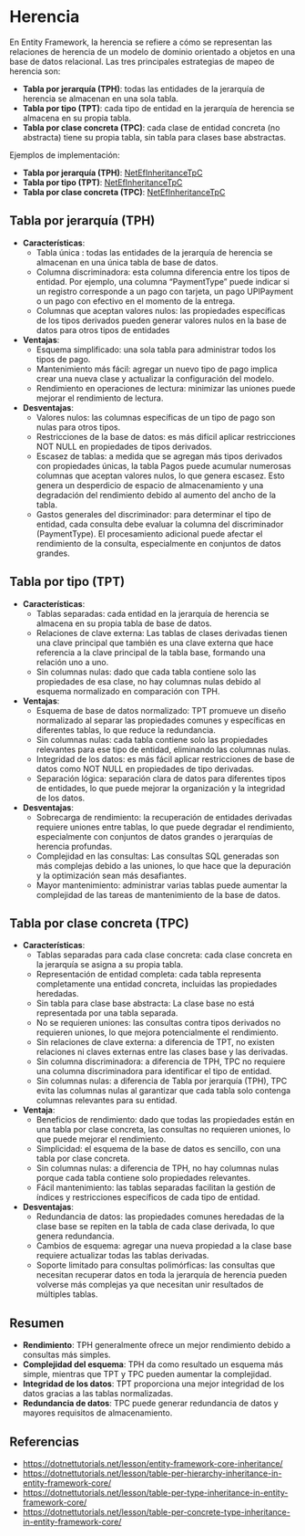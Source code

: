 # Herencia

En Entity Framework, la herencia se refiere a cómo se representan las relaciones de herencia de un modelo de dominio orientado a objetos en una base de datos relacional. Las tres principales estrategias de mapeo de herencia son:

- **Tabla por jerarquía (TPH)**: todas las entidades de la jerarquía de herencia se almacenan en una sola tabla.
- **Tabla por tipo (TPT)**: cada tipo de entidad en la jerarquía de herencia se almacena en su propia tabla.
- **Tabla por clase concreta (TPC)**: cada clase de entidad concreta (no abstracta) tiene su propia tabla, sin tabla para clases base abstractas.

Ejemplos de implementación:

- **Tabla por jerarquía (TPH)**: [NetEfInheritanceTpC](../NetEfInheritanceTpH)
- **Tabla por tipo (TPT)**: [NetEfInheritanceTpC](../NetEfInheritanceTpT)
- **Tabla por clase concreta (TPC)**: [NetEfInheritanceTpC](../NetEfInheritanceTpC)

## Tabla por jerarquía (TPH)

- **Características**:
  - Tabla única : todas las entidades de la jerarquía de herencia se almacenan en una única tabla de base de datos.
  - Columna discriminadora: esta columna diferencia entre los tipos de entidad. Por ejemplo, una columna “PaymentType” puede indicar si un registro corresponde a un pago con tarjeta, un pago UPIPayment o un pago con efectivo en el momento de la entrega.
  - Columnas que aceptan valores nulos: las propiedades específicas de los tipos derivados pueden generar valores nulos en la base de datos para otros tipos de entidades
- **Ventajas**:
  - Esquema simplificado: una sola tabla para administrar todos los tipos de pago.
  - Mantenimiento más fácil: agregar un nuevo tipo de pago implica crear una nueva clase y actualizar la configuración del modelo.
  - Rendimiento en operaciones de lectura: minimizar las uniones puede mejorar el rendimiento de lectura.
- **Desventajas**:
  - Valores nulos: las columnas específicas de un tipo de pago son nulas para otros tipos.
  - Restricciones de la base de datos: es más difícil aplicar restricciones NOT NULL en propiedades de tipos derivados.
  - Escasez de tablas: a medida que se agregan más tipos derivados con propiedades únicas, la tabla Pagos puede acumular numerosas columnas que aceptan valores nulos, lo que genera escasez. Esto genera un desperdicio de espacio de almacenamiento y una degradación del rendimiento debido al aumento del ancho de la tabla.
  - Gastos generales del discriminador: para determinar el tipo de entidad, cada consulta debe evaluar la columna del discriminador (PaymentType). El procesamiento adicional puede afectar el rendimiento de la consulta, especialmente en conjuntos de datos grandes.

## Tabla por tipo (TPT)

- **Características**:
  - Tablas separadas: cada entidad en la jerarquía de herencia se almacena en su propia tabla de base de datos.
  - Relaciones de clave externa: Las tablas de clases derivadas tienen una clave principal que también es una clave externa que hace referencia a la clave principal de la tabla base, formando una relación uno a uno.
  - Sin columnas nulas: dado que cada tabla contiene solo las propiedades de esa clase, no hay columnas nulas debido al esquema normalizado en comparación con TPH.
- **Ventajas**:
  - Esquema de base de datos normalizado: TPT promueve un diseño normalizado al separar las propiedades comunes y específicas en diferentes tablas, lo que reduce la redundancia.
  - Sin columnas nulas: cada tabla contiene solo las propiedades relevantes para ese tipo de entidad, eliminando las columnas nulas.
  - Integridad de los datos: es más fácil aplicar restricciones de base de datos como NOT NULL en propiedades de tipo derivadas.
  - Separación lógica: separación clara de datos para diferentes tipos de entidades, lo que puede mejorar la organización y la integridad de los datos.
- **Desventajas**:
  - Sobrecarga de rendimiento: la recuperación de entidades derivadas requiere uniones entre tablas, lo que puede degradar el rendimiento, especialmente con conjuntos de datos grandes o jerarquías de herencia profundas.
  - Complejidad en las consultas: Las consultas SQL generadas son más complejas debido a las uniones, lo que hace que la depuración y la optimización sean más desafiantes.
  - Mayor mantenimiento: administrar varias tablas puede aumentar la complejidad de las tareas de mantenimiento de la base de datos.

## Tabla por clase concreta (TPC)

- **Características**:
  - Tablas separadas para cada clase concreta: cada clase concreta en la jerarquía se asigna a su propia tabla.
  - Representación de entidad completa: cada tabla representa completamente una entidad concreta, incluidas las propiedades heredadas.
  - Sin tabla para clase base abstracta: La clase base no está representada por una tabla separada.
  - No se requieren uniones: las consultas contra tipos derivados no requieren uniones, lo que mejora potencialmente el rendimiento.
  - Sin relaciones de clave externa: a diferencia de TPT, no existen relaciones ni claves externas entre las clases base y las derivadas.
  - Sin columna discriminadora: a diferencia de TPH, TPC no requiere una columna discriminadora para identificar el tipo de entidad.
  - Sin columnas nulas: a diferencia de Tabla por jerarquía (TPH), TPC evita las columnas nulas al garantizar que cada tabla solo contenga columnas relevantes para su entidad.
- **Ventaja**:
  - Beneficios de rendimiento: dado que todas las propiedades están en una tabla por clase concreta, las consultas no requieren uniones, lo que puede mejorar el rendimiento.
  - Simplicidad: el esquema de la base de datos es sencillo, con una tabla por clase concreta.
  - Sin columnas nulas: a diferencia de TPH, no hay columnas nulas porque cada tabla contiene solo propiedades relevantes.
  - Fácil mantenimiento: las tablas separadas facilitan la gestión de índices y restricciones específicos de cada tipo de entidad.
- **Desventajas**:
  - Redundancia de datos: las propiedades comunes heredadas de la clase base se repiten en la tabla de cada clase derivada, lo que genera redundancia.
  - Cambios de esquema: agregar una nueva propiedad a la clase base requiere actualizar todas las tablas derivadas.
  - Soporte limitado para consultas polimórficas: las consultas que necesitan recuperar datos en toda la jerarquía de herencia pueden volverse más complejas ya que necesitan unir resultados de múltiples tablas.

## Resumen

- **Rendimiento**: TPH generalmente ofrece un mejor rendimiento debido a consultas más simples.
- **Complejidad del esquema**: TPH da como resultado un esquema más simple, mientras que TPT y TPC pueden aumentar la complejidad.
- **Integridad de los datos**: TPT proporciona una mejor integridad de los datos gracias a las tablas normalizadas.
- **Redundancia de datos**: TPC puede generar redundancia de datos y mayores requisitos de almacenamiento.

## Referencias

- <https://dotnettutorials.net/lesson/entity-framework-core-inheritance/>
- <https://dotnettutorials.net/lesson/table-per-hierarchy-inheritance-in-entity-framework-core/>
- <https://dotnettutorials.net/lesson/table-per-type-inheritance-in-entity-framework-core/>
- <https://dotnettutorials.net/lesson/table-per-concrete-type-inheritance-in-entity-framework-core/>
